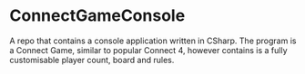 # ConnectGameConsole
A repo that contains a console application written in CSharp. The program is a Connect Game, similar to popular Connect 4, however contains is a fully customisable player count, board and rules. 
